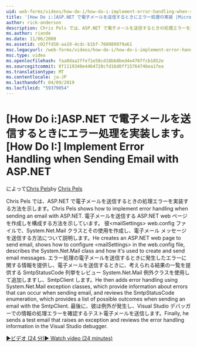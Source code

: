 ```yaml
---
uid: web-forms/videos/how-do-i/how-do-i-implement-error-handling-when-sending-email-with-aspnet
title: '[How Do i:]ASP.NET で電子メールを送信するときにエラー処理の実装 |Microsoft Docs'
author: rick-anderson
description: Chris Pels では、ASP.NET で電子メールを送信するときの処理エラーを実装する方法を示します。 彼は、電子メールを送信する ASP.NET web ページを作成しを構成する方法 & lt が表示されます.
ms.author: riande
ms.date: 11/06/2008
ms.assetid: c02ffd50-aa19-4cdc-b1bf-760989979a61
msc.legacyurl: /web-forms/videos/how-do-i/how-do-i-implement-error-handling-when-sending-email-with-aspnet
msc.type: video
ms.openlocfilehash: faa0daa2ffe71e58cd18bb8bed4e476ffcb1852e
ms.sourcegitcommit: 0f1119340e4464720cfd16d0ff15764746ea1fea
ms.translationtype: MT
ms.contentlocale: ja-JP
ms.lasthandoff: 04/09/2019
ms.locfileid: "59379054"
---
```

# <a name="how-do-i-implement-error-handling-when-sending-email-with-aspnet"></a><span data-ttu-id="3bf78-104">[How Do i:]ASP.NET で電子メールを送信するときにエラー処理を実装します。</span><span class="sxs-lookup"><span data-stu-id="3bf78-104">[How Do I:] Implement Error Handling when Sending Email with ASP.NET</span></span>

<span data-ttu-id="3bf78-105">によって[Chris Pels](https://twitter.com/chrispels)</span><span class="sxs-lookup"><span data-stu-id="3bf78-105">by [Chris Pels](https://twitter.com/chrispels)</span></span>

<span data-ttu-id="3bf78-106">Chris Pels では、ASP.NET で電子メールを送信するときの処理エラーを実装する方法を示します。</span><span class="sxs-lookup"><span data-stu-id="3bf78-106">Chris Pels shows how to implement error handling when sending an email with ASP.NET.</span></span> <span data-ttu-id="3bf78-107">電子メールを送信する ASP.NET web ページを作成しを構成する方法を示しています。 彼&lt;mailSettings&gt; web.config ファイルで、System.Net.Mail クラスとその使用を作成し、電子メール メッセージを送信する方法について説明します。</span><span class="sxs-lookup"><span data-stu-id="3bf78-107">He creates an ASP.NET web page to send email, shows how to configure &lt;mailSettings&gt; in the web.config file, describes the System.Net.Mail class and how it's used to create and send email messages.</span></span> <span data-ttu-id="3bf78-108">エラー処理の電子メールを送信するときに発生したエラーに関する情報を提供し、電子メールを送信するときに、考えられる結果の一覧を提供する SmtpStatusCode 列挙をレビュー System.Net.Mail 例外クラスを使用して追加しますし、SmtpClient します。</span><span class="sxs-lookup"><span data-stu-id="3bf78-108">He then adds error handling using System.Net.Mail exception classes, which provide information about errors that can occur when sending email, and reviews the SmtpStatusCode enumeration, which provides a list of possible outcomes when sending an email with the SmtpClient.</span></span> <span data-ttu-id="3bf78-109">最後に、彼は例外が発生し、Visual Studio デバッガーでの情報の処理エラーを確認するテスト電子メールを送信します。</span><span class="sxs-lookup"><span data-stu-id="3bf78-109">Finally, he sends a test email that raises an exception and reviews the error handling information in the Visual Studio debugger.</span></span>

[<span data-ttu-id="3bf78-110">&#9654;ビデオ (24 分)</span><span class="sxs-lookup"><span data-stu-id="3bf78-110">&#9654; Watch video (24 minutes)</span></span>](https://channel9.msdn.com/Blogs/ASP-NET-Site-Videos/how-do-i-implement-error-handling-when-sending-email-with-aspnet)
